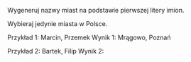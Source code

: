 Wygeneruj nazwy miast na podstawie pierwszej litery imion.

Wybieraj jedynie miasta w Polsce.

Przykład 1:
Marcin, Przemek
Wynik 1:
Mrągowo, Poznań

Przykład 2:
Bartek, Filip
Wynik 2:
